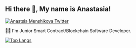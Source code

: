 <h2> Hi there 👋, My name is Anastasia! </h2>

[![Anastsia Menshikova Twitter](https://img.shields.io/badge/Twitter-1DA1F2?style=for-the-badge&logo=twitter&logoColor=white)](https://twitter.com/AnaMenshikova)

👨‍💻 I'm Junior Smart Contract/Blockchain Software Developer.


[![Top Langs](https://github-readme-stats.vercel.app/api/top-langs/?username=AnastasiaMenshikova&hide=html&theme=vision-friendly-dark&icon_color=ffd95b)](https://github.com/AnastasiaMenshikova/github-readme-stats)